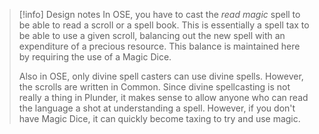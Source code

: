 > [!info] Design notes
> In OSE, you have to cast the *read magic* spell to be able to read a scroll or a spell book. This is essentially a spell tax to be able to use a given scroll, balancing out the new spell with an expenditure of a precious resource. This balance is maintained here by requiring the use of a Magic Dice.
> 
> Also in OSE, only divine spell casters can use divine spells. However, the scrolls are written in Common. Since divine spellcasting is not really a thing in Plunder, it makes sense to allow anyone who can read the language a shot at understanding a spell. However, if you don't have Magic Dice, it can quickly become taxing to try and use magic.